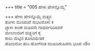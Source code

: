 +++
title = "005 ಹೇಳು ಹೇಳಿನ್ನೊಮ್ಮೆ"

+++
ಹೇಳು ಹೇಳಿನ್ನೊಮ್ಮೆ ಮತ್ಸ್ಯನ  
ತೋಳು ಮುರಿದುದೆ ಸುಭಟರೊಳು ಕ  
ಟ್ಟಾಳು ಕೀಚಕ ಮಡಿದನೇ ಗಂಧರ್ವರಿರಿದವರೆ  
ಮೇಲಣವರಿಗೆ ಮತ್ರ್ಯರಿಗೆ ಕೈ  
ಕಾಲು ಮೆಟ್ಟಿನ ತೋಟಿಯೇತಕೆ  
ಹೋಲದೋ ಹುಸಿ ಹೋಗೆನುತ ಮುಖದಿರುಹಿದನು ಭೂಪ      ॥5॥